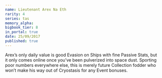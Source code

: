 ```yaml
---
name: Lieutenant Arex Na Eth
rarity: 4
series: tas
memory_alpha:
bigbook_tier: 8
in_portal: true
date: 25/09/2017
published: true
---
```


Arex’s only daily value is good Evasion on Ships with fine Passive Stats, but it only comes online once you’ve been pulverized into space dust. Sporting poor numbers everywhere else, this is merely future Collection fodder who won’t make his way out of Cryostasis for any Event bonuses.
